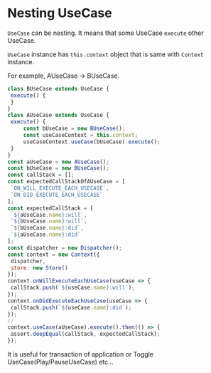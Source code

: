 # Nesting UseCase

`UseCase` can be nesting.
It means that some UseCase `execute` other UseCase.
 
`UseCase` instance has `this.context` object that is same with `Context` instance.
 
For example, AUseCase -> BUseCase.
 
```js 
class BUseCase extends UseCase {
 execute() {
 }
}
class AUseCase extends UseCase {
 execute() {
     const bUseCase = new BUseCase();
     const useCaseContext = this.context;
     useCaseContext.useCase(bUseCase).execute();
 }
}
const aUseCase = new AUseCase();
const bUseCase = new BUseCase();
const callStack = [];
const expectedCallStackOfAUseCase = [
 `ON_WILL_EXECUTE_EACH_USECASE`,
 `ON_DID_EXECUTE_EACH_USECASE`
];
const expectedCallStack = [
 `${aUseCase.name}:will`,
 `${bUseCase.name}:will`,
 `${bUseCase.name}:did`,
 `${aUseCase.name}:did`
];
const dispatcher = new Dispatcher();
const context = new Context({
 dispatcher,
 store: new Store()
});
context.onWillExecuteEachUseCase(useCase => {
 callStack.push(`${useCase.name}:will`);
});
context.onDidExecuteEachUseCase(useCase => {
 callStack.push(`${useCase.name}:did`);
});
// 
context.useCase(aUseCase).execute().then(() => {
 assert.deepEqual(callStack, expectedCallStack);
});
```

It is useful for transaction of application or Toggle UseCase(Play/PauseUseCase) etc...